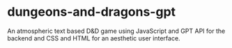 # dungeons-and-dragons-gpt
An atmospheric text based D&amp;D game using JavaScript and GPT API for the backend and CSS and HTML for an aesthetic user interface.
